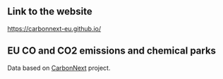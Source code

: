 ## Link to the website

https://carbonnext-eu.github.io/

## EU CO and CO2 emissions and chemical parks
Data based on [CarbonNext](http://carbonnext.eu/) project.
